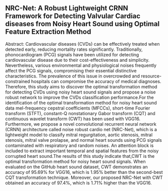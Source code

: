 ## NRC-Net: A Robust Lightweight CRNN Framework for Detecting Valvular Cardiac diseases from Noisy Heart Sound using Optimal Feature Extraction Method

Abstract:
Cardiovascular diseases (CVDs) can be effectively treated when detected early, reducing mortality rates significantly. Traditionally, phonocardiogram (PCG) signals have been utilized for detecting cardiovascular disease due to their cost-effectiveness and simplicity. Nevertheless, various environmental and physiological noises frequently affect the PCG signals, compromising their essential distinctive characteristics. The prevalence of this issue in overcrowded and resource-constrained hospitals can compromise the accuracy of medical diagnoses. Therefore, this study aims to discover the optimal transformation method for detecting CVDs using noisy heart sound signals and propose a noise robust network to improve the CVDs classification performance.For the identification of the optimal transformation method for noisy heart sound data mel-frequency cepstral coefficients (MFCCs), short-time Fourier transform (STFT), constant-Q nonstationary Gabor transform (CQT) and continuous wavelet transform (CWT) has been used with VGG16. Furthermore, we propose a novel convolutional recurrent neural network (CRNN) architecture called noise robust cardio net (NRC-Net), which is a lightweight model to classify mitral regurgitation, aortic stenosis, mitral stenosis, mitral valve prolapse, and normal heart sounds using PCG signals contaminated with respiratory and random noises. An attention block is included to extract important temporal and spatial features from the noisy corrupted heart sound.The results of this study indicate that,CWT is the optimal transformation method for noisy heart sound signals. When evaluated on the GitHub heart sound dataset, CWT demonstrates an accuracy of 95.69% for VGG16, which is 1.95% better than the second-best CQT transformation technique. Moreover, our proposed NRC-Net with CWT obtained an accuracy of 97.4%, which is 1.71% higher than the VGG16.



